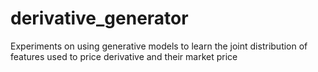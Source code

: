 # derivative_generator
Experiments on using generative models to learn the joint distribution of features used to price derivative and their market price
